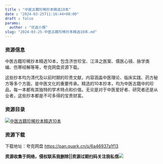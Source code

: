 ```yaml
---
title : "中医古籍珍稀抄本精选10本"
date : "2024-03-25T11:16:44+08:00"
draft : false
params:
  author : "优选小报"
slug: "2024-03-25-中医古籍珍稀抄本精选10本.md"
---
```


### 资源信息

中医古籍珍稀抄本精选10本，包含济世珍宝、江泽之医案、儒医心镜、脉学类编、伤寒经解等等，夸克网盘资源下载。

这些抄本均为清代及以前时期的珍贵文献，内容涵盖中医理论、临床实践、药方秘方等多个方面，是中医文化的重要传承。精选的10本抄本，均为中医古籍中的珍品，每一本都有其独特的学术特点和价值。无论是对于中医爱好者、研究者还是从业者，这些抄本都是不可多得的宝贵财富。

### 资源目录

[![中医古籍珍稀抄本精选10本](//img7-1.zhekoulieshou.com/mmbiz_jpg/iaHBVewvSIbAjcr9g6TlCXSfiaDqkbzuEz6kZnibzEvseFEBo1Ffzicam7fYcoNiaicy4Lqa2PviaAoCuLvAwDes5wic4g/0)](//img7-1.zhekoulieshou.com/mmbiz_jpg/iaHBVewvSIbAjcr9g6TlCXSfiaDqkbzuEz6kZnibzEvseFEBo1Ffzicam7fYcoNiaicy4Lqa2PviaAoCuLvAwDes5wic4g/0)

### 资源下载

下载地址：夸克网盘 https://pan.quark.cn/s/6a46937a1f13

**资源收集于网络，侵权联系我删除||资源过期扫码关注我私信**![](//img7-1.zhekoulieshou.com/mmbiz_jpg/iaHBVewvSIbAjcr9g6TlCXSfiaDqkbzuEzp207hVzPqT4YGQOAazQ1KNHCeACbia5Lzq4Ckwibe48iar1q7lgVP1o3w/640?wx_fmt=jpeg&from=appmsg)


